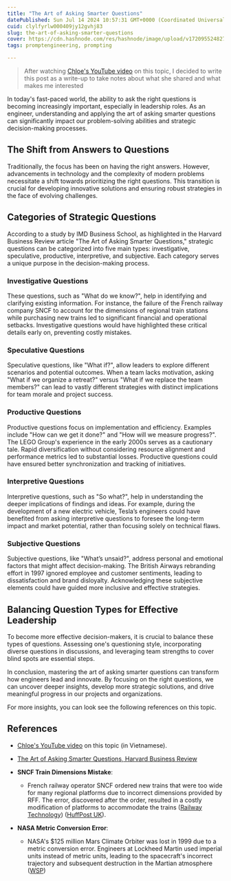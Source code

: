 ```yaml
---
title: "The Art of Asking Smarter Questions"
datePublished: Sun Jul 14 2024 10:57:31 GMT+0000 (Coordinated Universal Time)
cuid: clylfyrlw000409jy12gvhj83
slug: the-art-of-asking-smarter-questions
cover: https://cdn.hashnode.com/res/hashnode/image/upload/v1720955248273/05033c00-ea56-4860-af20-6b3cc7716ebd.png
tags: promptengineering, prompting

---
```


> After watching [Chloe's YouTube video](https://www.youtube.com/watch?v=_ILCCMbhCW4) on this topic, I decided to write this post as a write-up to take notes about what she shared and what makes me interested

In today's fast-paced world, the ability to ask the right questions is becoming increasingly important, especially in leadership roles. As an engineer, understanding and applying the art of asking smarter questions can significantly impact our problem-solving abilities and strategic decision-making processes.

## The Shift from Answers to Questions

Traditionally, the focus has been on having the right answers. However, advancements in technology and the complexity of modern problems necessitate a shift towards prioritizing the right questions. This transition is crucial for developing innovative solutions and ensuring robust strategies in the face of evolving challenges.

## Categories of Strategic Questions

According to a study by IMD Business School, as highlighted in the Harvard Business Review article "The Art of Asking Smarter Questions," strategic questions can be categorized into five main types: investigative, speculative, productive, interpretive, and subjective. Each category serves a unique purpose in the decision-making process.

### Investigative Questions

These questions, such as "What do we know?", help in identifying and clarifying existing information. For instance, the failure of the French railway company SNCF to account for the dimensions of regional train stations while purchasing new trains led to significant financial and operational setbacks. Investigative questions would have highlighted these critical details early on, preventing costly mistakes.

### Speculative Questions

Speculative questions, like "What if?", allow leaders to explore different scenarios and potential outcomes. When a team lacks motivation, asking "What if we organize a retreat?" versus "What if we replace the team members?" can lead to vastly different strategies with distinct implications for team morale and project success.

### Productive Questions

Productive questions focus on implementation and efficiency. Examples include "How can we get it done?" and "How will we measure progress?". The LEGO Group's experience in the early 2000s serves as a cautionary tale. Rapid diversification without considering resource alignment and performance metrics led to substantial losses. Productive questions could have ensured better synchronization and tracking of initiatives.

### Interpretive Questions

Interpretive questions, such as "So what?", help in understanding the deeper implications of findings and ideas. For example, during the development of a new electric vehicle, Tesla’s engineers could have benefited from asking interpretive questions to foresee the long-term impact and market potential, rather than focusing solely on technical flaws.

### Subjective Questions

Subjective questions, like "What’s unsaid?", address personal and emotional factors that might affect decision-making. The British Airways rebranding effort in 1997 ignored employee and customer sentiments, leading to dissatisfaction and brand disloyalty. Acknowledging these subjective elements could have guided more inclusive and effective strategies.

## Balancing Question Types for Effective Leadership

To become more effective decision-makers, it is crucial to balance these types of questions. Assessing one's questioning style, incorporating diverse questions in discussions, and leveraging team strengths to cover blind spots are essential steps.

In conclusion, mastering the art of asking smarter questions can transform how engineers lead and innovate. By focusing on the right questions, we can uncover deeper insights, develop more strategic solutions, and drive meaningful progress in our projects and organizations.

For more insights, you can look see the following references on this topic.

## References

* [Chloe's YouTube video](https://www.youtube.com/watch?v=_ILCCMbhCW4) on this topic (in Vietnamese).
    
* [The Art of Asking Smarter Questions, Harvard Business Review](https://hbr.org/2024/05/the-art-of-asking-smarter-questions)
    
* **SNCF Train Dimensions Mistake**:
    
    * French railway operator SNCF ordered new trains that were too wide for many regional platforms due to incorrect dimensions provided by RFF. The error, discovered after the order, resulted in a costly modification of platforms to accommodate the trains ([Railway Technology](https://www.railway-technology.com/news/newsfrances-sncf-orders-2000-new-trains-that-are-too-wide-4274382/))​​ ([HuffPost UK](https://www.huffingtonpost.co.uk/2014/05/21/trains-too-wide-for-platforms_n_5363781.html)).
        
* **NASA Metric Conversion Error**:
    
    * NASA's $125 million Mars Climate Orbiter was lost in 1999 due to a metric conversion error. Engineers at Lockheed Martin used imperial units instead of metric units, leading to the spacecraft's incorrect trajectory and subsequent destruction in the Martian atmosphere ([WSP](https://www.washingtonpost.com/wp-srv/national/longterm/space/stories/orbiter100199.htm#:~:text=NASA's%20Mars%20Climate%20Orbiter%20was,Martian%20surface%2C%20investigators%20said%20yesterday.))​